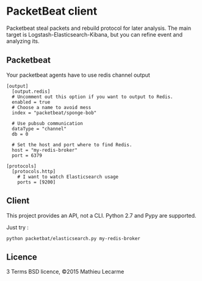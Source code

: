 PacketBeat client
=================

Packetbeat steal packets and rebuild protocol for later analysis.
The main target is Logstash-Elasticsearch-Kibana, but you can refine event and analyzing its.

Packetbeat
----------

Your packetbeat agents have to use redis channel output

    [output]
      [output.redis]
      # Uncomment out this option if you want to output to Redis.
      enabled = true
      # Choose a name to avoid mess
      index = "packetbeat/sponge-bob"

      # Use pubsub communication
      dataType = "channel"
      db = 0

      # Set the host and port where to find Redis.
      host = "my-redis-broker"
      port = 6379

    [protocols]
      [protocols.http]
        # I want to watch Elasticsearch usage
        ports = [9200]


Client
------

This project provides an API, not a CLI. Python 2.7 and Pypy are supported.

Just try :

    python packetbat/elasticsearch.py my-redis-broker


Licence
-------

3 Terms BSD licence, ©2015 Mathieu Lecarme
